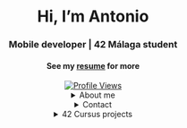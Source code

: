 <h1 align="center">Hi, I’m Antonio</h1>
<h3 align="center">Mobile developer | 42 Málaga student </h3>
<h4 align="center">See my <a href="https://github.com/AntonioJesusRM/AntonioJesusRM/blob/main/Curriculum.pdf" target="_blank">resume</a> for more</h4>

<div align="center">
<a href="https://visitcount.itsvg.in">
  <img src="https://visitcount.itsvg.in/api?id=AntonioJesusRM&label=Profile%20Views&color=1&icon=0&pretty=false" alt="Profile Views">
</a>

<details>
  <summary>About me</summary>
<h2 align="center">About me</h2>

<p>
I am a junior developer who has successfully completed a mobile programming bootcamp and the prestigious 42 course. Since starting my higher education in programming, I have worked on various personal projects and continued my education, driven by my passion for technology.

I have demonstrated strong skills in effort and learning, resilience to frustration, and problem-solving abilities throughout my professional experience. I am looking for a project where I can apply my knowledge as a mobile app developer and continue growing in a company that shares my values.
</p>
<h2 align="center">My Technical Skills</h2>

<h3>Languages</h3>

[![My Skills](https://skillicons.dev/icons?i=kotlin,c,cpp,html,css,js,python)](https://skillicons.dev)

<h3>Tools</h3>

[![My Skills](https://skillicons.dev/icons?i=androidstudio,bash,vim,vscode,github,git,docker)](https://skillicons.dev)

</details>

<details>
  <summary> Contact</summary>
<div align="center">
    <h2 align="center">You can reach me by:</h2>
    <p align="center">
      <br/>
      <a href="https://www.linkedin.com/in/antonio-jesus-ruiz-moreno/" target="blank"><img align="center"
         src="https://img.shields.io/badge/LinkedIn-0077B5?style=for-the-badge&logo=linkedin&logoColor=whitE"
         alt="AntonioJesusRM linkedin" height="30"/></a>
      <a href="mailto:antjrm95@hotmail.com" target="blank"><img align="center"
         src="https://img.shields.io/badge/Gmail-D14836?style=for-the-badge&logo=gmail&logoColor=white"
         alt="AntonioJesusRM mail" height="30"/></a>
      <a href="https://wa.me/+34622940920" target="blank"><img align="center"
         src="https://img.shields.io/badge/WhatsApp-25D366?style=for-the-badge&logo=whatsapp&logoColor=white"
         alt="AntonioJesusRM Whatsapp" height="30"/></a>
      <br>
    </p>
</details>
<details>
  <summary>42 Cursus projects</summary>
<div align="center">
<h2>42 Cursus projects</h2>
</div>
<p align="left">This is my Github profile where you can find all the projects I have completed during my time at 42.</p>

| Nº | Project Name | Description | Status |
| --- | --- | --- | --- |
| 01 | [libft](../../../libft) | My first own C library | ✅ |
| 02 | [ft_printf](../../../42Malaga-ft_printf)             | Recoding the printf function | ✅ | 
| 03 | [get_next_line](../../../42Malaga-get_next_line)     | A function that reads a line from a file descriptor | ✅ |
| 04 | Born2beroot | Setting up a secured server | ✅ |
| 05 | [push_swap](../../../42Malaga-push_swap) | A sorting algorithm using two stacks | ✅ |
| 06 | [pipex](../../../42Malaga-pipex) | A program that replicates the functionality of Unix pipes | ✅ |
| 07 | [fract-ol](../../../42Malaga-fractol) | A program that renders fractals | ✅ |
| 08 | [Philosphers](../../../42Malaga-philosophers)  | A program that simulates the dining philosophers problem | ✅ |
| 09 | [minishell](../../../42Malaga-minishell) | A UNIX shell implementation | ✅ |
| 10 | [cub3d](../../../42Malaga-cub3D) | A raycasting 3D game engine | ✅ |
| 11 | [CPP Module 00](../../../42Malaga-CPP/tree/master/CPP00) | Introduction to C++ | ✅ |
| 12 | [CPP Module 01](../../../42Malaga-CPP/tree/master/CPP01) | Memory allocation and references in C++ | ✅ |
| 13 | [CPP Module 02](../../../42Malaga-CPP/tree/master/CPP02) | Ad-hoc polymorphism, operators overload and canonical classes in C++ | ✅ |
| 14 | [CPP Module 03](../../../42Malaga-CPP/tree/master/CPP03) | Inheritance in C++ | ✅ | 80/100 |
| 15 | [CPP Module 04](../../../42Malaga-CPP/tree/master/CPP04) | Subtype polymorphism, abstract classes, interfaces in C++ | ✅ |
| 16 | [CPP Module 05](../../../42Malaga-CPP/tree/master/CPP05) | Nested classes, exceptions, and file streams in C++ | ✅ |
| 17 | [CPP Module 06](../../../42Malaga-CPP/tree/master/CPP06) | Casts in C++, templates, STL | ✅ |
| 18 | [CPP Module 07](../../../42Malaga-CPP/tree/master/CPP07) | Templates in depth, containers in C++ | ✅ |
| 19 | [CPP Module 08](../../../42Malaga-CPP/tree/master/CPP08) | Templated containers, iterators in C++ | ✅ |
| 20 | [CPP Module 09](../../../42Malaga-CPP/tree/master/CPP09) | Templated containers, iterators in C++ | ✅ |
| 21 | NetPractice | Network and system administration exercises | ✅ |
| 22 | ft_irc | Implementation of an IRC server | ✅ |
| 23 | Inception | Docker-Compose project | ✅ |
| 24 | ft_transcendence | Implementation of a multiplayer game server | ✅ |
---

<div align="center">
  <br>
  <a href="https://github.com/oakoudad/badge42">
    <img src="https://badge.mediaplus.ma/black/aruiz-mo?UM6P=off" alt="aruiz-mo's 42 stats">
  </a>
</div>
</details>
